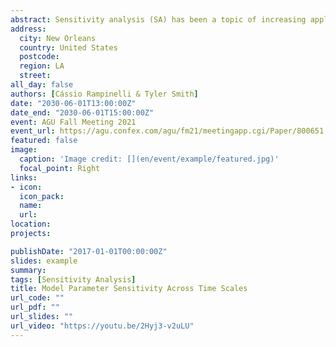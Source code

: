 ```yaml
---
abstract: Sensitivity analysis (SA) has been a topic of increasing application on environmental modeling. Several toolboxes available for different programming languages have been released, including a great variety of approaches and methodologies for investigation and interpretation of SA results. Such techniques have been applied to improve the performance of hydrologic models by focusing on the most relevant parameters. Despite studies indicating the importance of parameters varying over time, little research has explored how sensitivity varies across different simulation time scales. In this study, we evaluate how the time scale of the data used in rainfall-runoff model affects the sensitivity of model parameters for a collection of catchments located in Brazil and the USA. We compare the sensitivity arising from a hydrological model calibrated to monthly time resolution streamflow data with the sensitivity arising from the same model calibrated to daily time resolution data with outputs aggregated to a monthly resolution. Additionally, we also evaluate how the importance of the model parameters change depending on the choice of the objective function. The results demonstrate that time resolution influences the sensitivity of the model parameters and that addressing the temporal dynamics of parameter sensitivity might represent important gains in model simulations depending on the time scale of interest.
address:
  city: New Orleans
  country: United States
  postcode: 
  region: LA
  street: 
all_day: false
authors: [Cássio Rampinelli & Tyler Smith]
date: "2030-06-01T13:00:00Z"
date_end: "2030-06-01T15:00:00Z"
event: AGU Fall Meeting 2021
event_url: https://agu.confex.com/agu/fm21/meetingapp.cgi/Paper/800651
featured: false
image:
  caption: 'Image credit: [](en/event/example/featured.jpg)'
  focal_point: Right
links:
- icon: 
  icon_pack: 
  name: 
  url: 
location: 
projects:

publishDate: "2017-01-01T00:00:00Z"
slides: example
summary: 
tags: [Sensitivity Analysis]
title: Model Parameter Sensitivity Across Time Scales
url_code: ""
url_pdf: ""
url_slides: ""
url_video: "https://youtu.be/2Hyj3-v2uLU"
---
```

